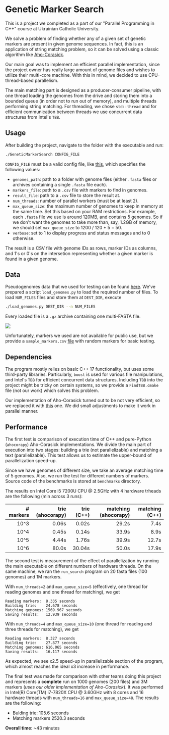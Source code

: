 # Genetic Marker Search

This is a project we completed as a part of our "Parallel Programming in C++" course at Ukrainian Catholic University. 

We solve a problem of finding whether any of a given set of genetic markers are present in given genome sequences. In fact, this is an application of string matching problem, so it can be solved using a classic algorithm like [Aho-Corasick](https://en.wikipedia.org/wiki/Aho%E2%80%93Corasick_algorithm).

Our main goal was to implement an efficient parallel implementation, since the project owner has really large amount of genome files and wishes to utilize their multi-core machine. With this in mind, we decided to use CPU-thread-based parallelism. 

The main matching part is designed as a producer-consumer pipeline, with one thread loading the genomes from the drive and storing them into a bounded queue (in order not to run out of memory), and multiple threads performing string matching. For threading, we chose `std::thread` and for efficient communication between threads we use concurrent data structures from Intel's `TBB`. 

## Usage

After building the project, navigate to the folder with the executable and run:
```bash
./GeneticMarkerSearch CONFIG_FILE
```
`CONFIG_FILE` must be a valid config file, like [this](https://gist.github.com/lekhovitsky/ef19c047d1520ea6d45c715795fde06d), which specifies the following values:
- `genomes_path`: path to a folder with genome files (either `.fasta` files or archives containing a single `.fasta` file each).
- `markers_file`: path to a `.csv` file with markers to find in genomes.
- `result_file`: path to a `.csv` file to store the result at.
- `num_threads`: number of parallel workers (must be at least 2).
- `max_queue_size`: the maximum number of genomes to keep in memory at the same time. Set this based on your RAM restrictions. For example, each `.fasta` file we use is around 120MB, and contains 5 genomes. So if we don't want the genomes to take more than, say, 1.2GB of memory, we should set `max_queue_size` to 1200 / 120 * 5 = 50.
- `verbose`: set to 1 to display progress and status messages and to 0 otherwise.

The result is a CSV file with genome IDs as rows, marker IDs as columns, and 1's or 0's on the intersetion representing whether a given marker is found in a given genome.

## Data

Pseudogenomes data that we used for testing can be found [here](https://1001genomes.org/data/GMI-MPI/releases/v3.1/pseudogenomes/fasta/). We've prepared a script `load_genomes.py` to load the required number of files. To load `NUM_FILES` files and store them at `DEST_DIR`, execute
```bash
./load_genomes.py DEST_DIR --n NUM_FILES
```
Every loaded file is a `.gz` archive containing one multi-FASTA file.

![](https://www.researchgate.net/profile/Diogo_Pratas/publication/315673633/figure/fig1/AS:494575153758209@1494927313401/Example-of-a-hypothetical-FASTA-file-content.png)

Unfortunately, markers we used are not available for public use, but we provide a `sample_markers.csv` [file](https://gist.github.com/lekhovitsky/72744a626b610d10153d71ee44d0927e) with random markers for basic testing.

## Dependencies

The program mostly relies on basic C++ 17 functionality, but uses some third-party libraries. Particularly, `boost` is used for various file manipulations, and Intel's `TBB` for efficient concurrent data structures. Including `TBB` into the project might be tricky on certain systems, so we provide a `FindTBB.cmake` file (not our work) which solves this problem.

Our implementation of Aho-Corasick turned out to be not very efficient, so we replaced it with [this](https://github.com/cjgdev/aho_corasick) one. We did small adjustments to make it work in parallel manner. 

## Performance

The first test is comparison of execution time of C++ and pure-Python (`ahocorapy`) Aho-Corasick implementations. We divide the main part of execution into two stages: building a trie (not parallelizable) and matching a text (parallelizable). This test allows us to estimate the upper-bound of parallelization speed-up.

Since we have genomes of different size, we take an average matching time of 5 genomes. Also, we run the test for different numbers of markers. Source code of the benchmarks is stored at `benchmarks` directory. 

The results on Intel Core i5 7200U CPU @ 2.5GHz with 4 hardware trheads are the following (min across 3 runs): 

| # markers  |  trie (ahocorapy)  | trie (C++) | matching (ahocorapy) |  matching (C++)  |
|-----:|------:|-------:|------:|------:|
| 10^3 | 0.06s |  0.02s | 29.2s |  7.4s |
| 10^4 | 0.45s |  0.14s | 33.9s |  8.9s |
| 10^5 | 4.44s |  1.76s | 39.9s | 12.7s |
| 10^6 | 80.0s | 30.04s | 50.0s | 17.9s |

The second test is measurement of the effect of parallelization by running the main executable on different numbers of hardware threads. On the same machine, we ran the `run_search` program on 20 fasta files (100 genomes) and 1M markers. 

With `num_threads=2` and `max_queue_size=5` (effectively, one thread for reading genomes and one thread for matching), we get
```
Reading markers:  8.335 seconds
Building trie:    24.678 seconds
Matching genomes: 1569.967 seconds
Saving results:   12.939 seconds
```

With `num_threads=4` and `max_queue_size=10` (one thread for reading and three threads for matching), we get
```
Reading markers:  8.327 seconds
Building trie:    27.877 seconds
Matching genomes: 616.065 seconds
Saving results:   16.117 seconds
```

As expected, we see x2.5 speed-up in parallelizable section of the program, which almost reaches the ideal x3 increase in performance.

The final test was made for comparison with other teams doing this project and represents a **complete** run on 1000 genomes (200 files) and 3M markers (_uses our older implementation of Aho-Corasick_). It was performed in Intel(R) Core(TM) i7-7820X CPU @ 3.60GHz with 8 cores and 16 hardware threads with `num_threads=16` and `max_queue_size=48`. The results are the following:

- Bulding trie: 105.6 seconds
- Matching markers 2520.3 seconds

**Overall time**: ~43 minutes
